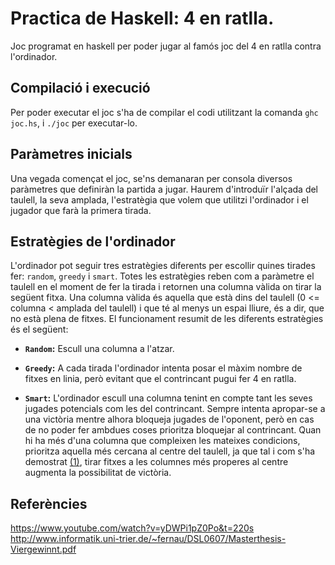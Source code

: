# Practica de Haskell: 4 en ratlla.

Joc programat en haskell per poder jugar al famós joc del 4 en ratlla contra l'ordinador.

## Compilació i execució

Per poder executar el joc s'ha de compilar el codi utilitzant la comanda ```ghc joc.hs```, i ```./joc``` per executar-lo.

## Paràmetres inicials

Una vegada començat el joc, se'ns demanaran per consola diversos paràmetres que definiràn la partida a jugar. Haurem d'introduïr l'alçada del taulell, la seva amplada, l'estratègia que volem que utilitzi l'ordinador i el jugador que farà la primera tirada.

## Estratègies de l'ordinador

L'ordinador pot seguir tres estratègies diferents per escollir quines tirades fer: `random`, `greedy` i `smart`. Totes les estratègies reben com a paràmetre el taulell en el moment de fer la tirada i retornen una columna vàlida on tirar la següent fitxa. Una columna vàlida és aquella que està dins del taulell (0 <= columna < amplada del taulell) i que té al menys un espai lliure, és a dir, que no està plena de fitxes. El funcionament resumit de les diferents estratègies és el següent:

- **`Random`:** Escull una columna a l'atzar.

- **`Greedy`:** A cada tirada l'ordinador intenta posar el màxim nombre de fitxes en linia, però evitant que el contrincant pugui fer 4 en ratlla. 

- **`Smart`:** L'ordinador escull una columna tenint en compte tant les seves jugades potencials com les del contrincant. Sempre intenta apropar-se a una victòria mentre alhora bloqueja jugades de l'oponent, però en cas de no poder fer ambdues coses prioritza bloquejar al contrincant. Quan hi ha més d'una columna que compleixen les mateixes condicions, prioritza aquella més cercana al centre del taulell, ja que tal i com s'ha demostrat [(1)](http://www.informatik.uni-trier.de/~fernau/DSL0607/Masterthesis-Viergewinnt.pdf), tirar fitxes a les columnes més properes al centre augmenta la possibilitat de victòria.

## Referències
https://www.youtube.com/watch?v=yDWPi1pZ0Po&t=220s
http://www.informatik.uni-trier.de/~fernau/DSL0607/Masterthesis-Viergewinnt.pdf
